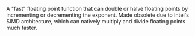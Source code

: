 A "fast" floating point function that can double or halve floating points by incrementing or decrementing the exponent. Made obsolete due to Intel's SIMD architecture, which can natively multiply and divide floating points much faster.
